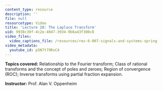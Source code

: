 ```yaml
---
content_type: resource
description: ''
file: null
resourcetype: Video
title: 'Lecture 20: The Laplace Transform'
uid: 9938c30f-4c2e-4047-3934-9b6a43f300c8
video_files:
  video_captions_file: /resources/res-6-007-signals-and-systems-spring-2011/video-lectures/lecture-20-the-laplace-transform/pSN7t79RxC4.vtt
video_metadata:
  youtube_id: pSN7t79RxC4
---
```


**Topics covered:** Relationship to the Fourier transform; Class of rational transforms and the concept of poles and zeroes; Region of convergence (ROC); Inverse transforms using partial fraction expansion.

**Instructor:** Prof. Alan V. Oppenheim